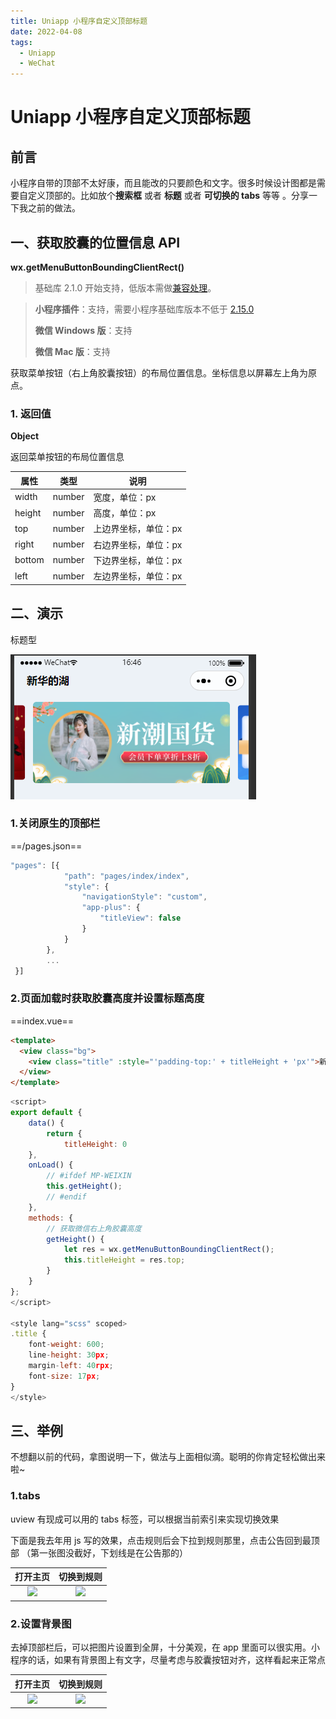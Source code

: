 ```yaml
---
title: Uniapp 小程序自定义顶部标题
date: 2022-04-08
tags:
  - Uniapp
  - WeChat
---
```


# Uniapp 小程序自定义顶部标题

## 前言

小程序自带的顶部不太好康，而且能改的只要颜色和文字。很多时候设计图都是需要自定义顶部的。比如放个**搜索框** 或者 **标题** 或者 **可切换的 tabs** 等等 。分享一下我之前的做法。

## 一、获取胶囊的位置信息 API

**wx.getMenuButtonBoundingClientRect()**

> 基础库 2.1.0 开始支持，低版本需做[兼容处理](https://developers.weixin.qq.com/miniprogram/dev/framework/compatibility.html)。

> **小程序插件**：支持，需要小程序基础库版本不低于 [2.15.0](https://developers.weixin.qq.com/miniprogram/dev/framework/compatibility.html)
>
> **微信 Windows 版**：支持
>
> **微信 Mac 版**：支持

获取菜单按钮（右上角胶囊按钮）的布局位置信息。坐标信息以屏幕左上角为原点。

### 1. 返回值

**Object**

返回菜单按钮的布局位置信息

| 属性   | 类型   | 说明                 |
| ------ | ------ | -------------------- |
| width  | number | 宽度，单位：px       |
| height | number | 高度，单位：px       |
| top    | number | 上边界坐标，单位：px |
| right  | number | 右边界坐标，单位：px |
| bottom | number | 下边界坐标，单位：px |
| left   | number | 左边界坐标，单位：px |

## 二、演示

标题型

![uniapp](../img/uniapp-top-title.png)

### 1.关闭原生的顶部栏

==/pages.json==

```js
"pages": [{
			"path": "pages/index/index",
			"style": {
				"navigationStyle": "custom",
				"app-plus": {
					"titleView": false
				}
			}
		},
        ...
 }]
```

### 2.页面加载时获取胶囊高度并设置标题高度

==index.vue==

```html
<template>
  <view class="bg">
    <view class="title" :style="'padding-top:' + titleHeight + 'px'">新华的湖</view>
  </view>
</template>
```

```js
<script>
export default {
	data() {
		return {
			titleHeight: 0
	},
	onLoad() {
		// #ifdef MP-WEIXIN
		this.getHeight();
		// #endif
	},
	methods: {
		// 获取微信右上角胶囊高度
		getHeight() {
			let res = wx.getMenuButtonBoundingClientRect();
			this.titleHeight = res.top;
		}
	}
};
</script>

<style lang="scss" scoped>
.title {
	font-weight: 600;
	line-height: 30px;
	margin-left: 40rpx;
	font-size: 17px;
}
</style>
```

## 三、举例

不想翻以前的代码，拿图说明一下，做法与上面相似滴。聪明的你肯定轻松做出来啦~

### 1.tabs

uview 有现成可以用的 tabs 标签，可以根据当前索引来实现切换效果

下面是我去年用 js 写的效果，点击规则后会下拉到规则那里，点击公告回到最顶部 （第一张图没截好，下划线是在公告那的）

|                                          打开主页                                          |                                         切换到规则                                         |
| :----------------------------------------------------------------------------------------: | :----------------------------------------------------------------------------------------: |
| <img src="https://img-blog.csdnimg.cn/9e564e61e638461ca134056ae3d5e31f.png"   width="45%"> | <img src="https://img-blog.csdnimg.cn/f850a8ae052e4b21bb058860e4418818.png"   width="45%"> |

### 2.设置背景图

去掉顶部栏后，可以把图片设置到全屏，十分美观，在 app 里面可以很实用。小程序的话，如果有背景图上有文字，尽量考虑与胶囊按钮对齐，这样看起来正常点

|                                         打开主页                                          |                                         切换到规则                                         |
| :---------------------------------------------------------------------------------------: | :----------------------------------------------------------------------------------------: |
| <img src="https://img-blog.csdnimg.cn/00ff6b609de34c56a0b717d8dddcf63d.png"  width="45%"> | <img src="https://img-blog.csdnimg.cn/05b1b1a43de24079b934f3ea4ddbe2a3.png"   width="45%"> |
